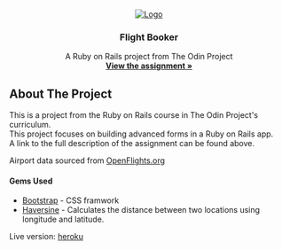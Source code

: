 <!-- PROJECT LOGO -->
<br />
<p align="center">
  <a href="https://www.theodinproject.com">
    <img src="https://www.theodinproject.com/assets/odin-logo-2d729f16279e9fc3b58ce847eacf07f883bdfc95eb23bb5064ed59d36ef551d6.svg" alt="Logo">
  </a>

  <h3 align="center">Flight Booker</h3>

  <p align="center">
    A Ruby on Rails project from The Odin Project
    <br />
    <a href="https://www.theodinproject.com/courses/ruby-on-rails/lessons/building-advanced-forms"><strong>View the assignment »</strong></a>
    <br />
  </p>
</p>

<!-- ABOUT THE PROJECT -->
## About The Project

This is a project from the Ruby on Rails course in The Odin Project's curriculum.<br />
This project focuses on building advanced forms in a Ruby on Rails app.<br />
A link to the full description of the assignment can be found above.

Airport data sourced from <a href="https://openflights.org/">OpenFlights.org</a>

<h4>Gems Used</h4>

* <a href="https://rubygems.org/gems/bootstrap">Bootstrap</a> - CSS framwork
* <a href="https://rubygems.org/gems/haversine">Haversine</a> - Calculates the distance between two locations using longitude and latitude.


Live version: <a href="https://odin-airlines.herokuapp.com/">heroku</a>